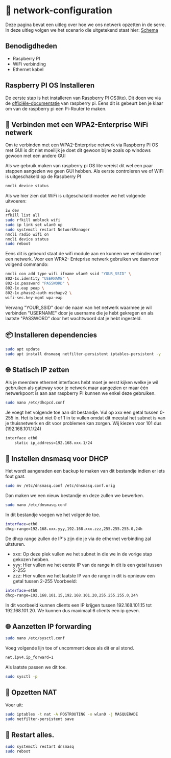 # :wireless: network-configuration

Deze pagina bevat een uitleg over hoe we ons netwerk opzetten in de serre. In deze uitleg volgen we het scenario die uitgetekend staat hier: [Schema](/Schema's/scenario's/Scenario-Final.drawio.png)

## Benodigdheden
- Raspberry PI
- WiFi verbinding
- Ethernet kabel

## Raspberry PI OS Installeren
De eerste stap is het installeren van Raspberry PI OS(lite). Dit doen we via de [officiële-documentatie](https://www.raspberrypi.com/software/) van raspberry pi. Eens dit is gebeurt ben je klaar om van de raspberry pi een Pi-Router te maken. 
## :wireless: Verbinden met een WPA2-Enterprise WiFi netwerk
Om te verbinden met een WPA2-Enterprise netwerk via Raspberry PI OS met GUI is dit niet moeilijk je doet dit gewoon bijne zoals op windows gewoon met een andere GUI

Als we gebruik maken van raspberry pi OS lite vereist dit wel een paar stappen aangezien we geen GUI hebben.
Als eerste controleren we of WiFi is uitgeschakeld op de Raspberry PI
```bash
nmcli device status
```
Als we hier zien dat WiFi is uitgeschakeld moeten we het volgende uitvoeren:
```bash
iw dev
rfkill list all
sudo rfkill unblock wifi
sudo ip link set wlan0 up
sudo systemctl restart NetworkManager
nmcli radio wifi on
nmcli device status
sudo reboot
```
Eens dit is gebeurd staat de wifi module aan en kunnen we verbinden met een netwerk. Voor een WPA2- Enteprise netwerk
gebruiken we daarvoor volgend commando:
```bash
nmcli con add type wifi ifname wlan0 ssid "YOUR_SSID" \
802-1x.identity "USERNAME" \
802-1x.password "PASSWORD" \
802-1x.eap peap \
802-1x.phase2-auth mschapv2 \
wifi-sec.key-mgmt wpa-eap
```
Vervang "YOUR_SSID" door de naam van het netwerk waarmee je wil verbinden "USERNAME" door je username die je hebt gekregen en als laatste "PASSWORD" door het wachtwoord dat je hebt ingesteld.
## 📦 Installeren dependencies
```bash
sudo apt update
sudo apt install dnsmasq netfilter-persistent iptables-persistent -y
```
## 🌐 Statisch IP zetten
Als je meerdere ethernet interfaces hebt moet je eerst kijken welke je wil gebruiken als gateway voor je netwerk maar aangezien er maar één netwerkpoort is aan aan raspberry PI kunnen we enkel deze gebruiken.
```bash
sudo nano /etc/dhcpcd.conf
```
Je voegt het volgende toe aan dit bestandje. Vul op xxx een getal tussen 0-255 in. Het is best niet 0 of 1 in te vullen omdat dit meestal het subnet is van je thuisnetwerk en dit voor problemen kan zorgen. Wij kiezen voor 101 dus (192.168.101.1/24)
```bash
interface eth0
    static ip_address=192.168.xxx.1/24
```
## 📡 Instellen dnsmasq voor DHCP
Het wordt aangeraden een backup te maken van dit bestandje indien er iets fout gaat.
```bash
sudo mv /etc/dnsmasq.conf /etc/dnsmasq.conf.orig
```
Dan maken we een nieuw bestandje en deze zullen we bewerken.
```bash
sudo nano /etc/dnsmasq.conf
```
In dit bestandje voegen we het volgende toe.
```bash
interface=eth0
dhcp-range=192.168.xxx.yyy,192.168.xxx.zzz,255.255.255.0,24h
```
De dhcp range zullen de IP's zijn die je via de ethernet verbinding zal uitsturen.
- xxx: Op deze plek vullen we het subnet in die we in de vorige stap gekozen hebben.
- yyy: Hier vullen we het eerste IP van de range in dit is een getal tussen 2-255
- zzz: Hier vullen we het laatste IP van de range in dit is opnieuw een getal tussen 2-255
Voorbeeld:
```bash
interface=eth0
dhcp-range=192.168.101.15,192.168.101.20,255.255.255.0,24h
```
In dit voorbeeld kunnen clients een IP krijgen tussen 192.168.101.15 tot 192.168.101.20. We kunnen dus maximaal 6 clients een ip geven.

## 🌐 Aanzetten IP forwarding
```bash
sudo nano /etc/sysctl.conf
```
Voeg volgende lijn toe of uncomment deze als dit er al stond.
```bash
net.ipv4.ip_forward=1
```
Als laatste passen we dit toe.
```bash
sudo sysctl -p
```
## 📡 Opzetten NAT
Voer uit:
```bash
sudo iptables -t nat -A POSTROUTING -o wlan0 -j MASQUERADE
sudo netfilter-persistent save
```
## 🔄 Restart alles.
```bash
sudo systemctl restart dnsmasq
sudo reboot
```